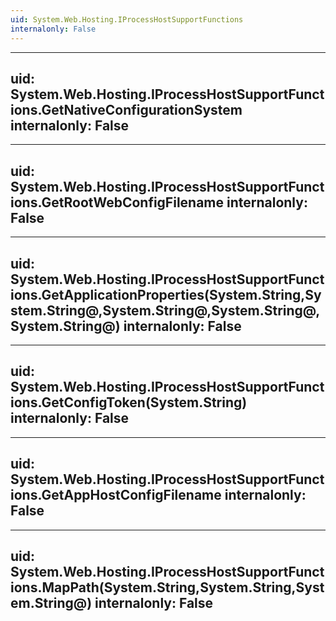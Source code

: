 ```yaml
---
uid: System.Web.Hosting.IProcessHostSupportFunctions
internalonly: False
---
```


---
uid: System.Web.Hosting.IProcessHostSupportFunctions.GetNativeConfigurationSystem
internalonly: False
---

---
uid: System.Web.Hosting.IProcessHostSupportFunctions.GetRootWebConfigFilename
internalonly: False
---

---
uid: System.Web.Hosting.IProcessHostSupportFunctions.GetApplicationProperties(System.String,System.String@,System.String@,System.String@,System.String@)
internalonly: False
---

---
uid: System.Web.Hosting.IProcessHostSupportFunctions.GetConfigToken(System.String)
internalonly: False
---

---
uid: System.Web.Hosting.IProcessHostSupportFunctions.GetAppHostConfigFilename
internalonly: False
---

---
uid: System.Web.Hosting.IProcessHostSupportFunctions.MapPath(System.String,System.String,System.String@)
internalonly: False
---
